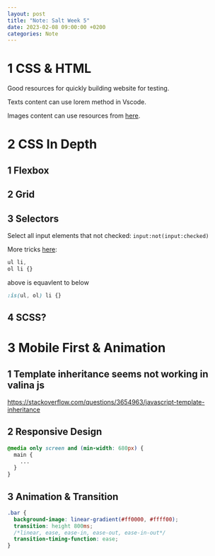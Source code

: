 ```yaml
---
layout: post
title: "Note: Salt Week 5"
date: 2023-02-08 09:00:00 +0200
categories: Note
---
```


# 1 CSS & HTML

Good resources for quickly building website for testing.

Texts content can use lorem method in Vscode.

Images content can use resources from [here](https://picsum.photos). 

# 2 CSS In Depth

## 1 Flexbox

## 2 Grid

## 3 Selectors

Select all input elements that not checked: `input:not(input:checked)`

More tricks [here](https://css-tricks.com/almanac/selectors/i/is/):

```css
ul li,
ol li {}
```

above is equavlent to below

```css
:is(ul, ol) li {}
```

## 4 SCSS?

# 3 Mobile First & Animation

## 1 Template inheritance seems not working in valina js

https://stackoverflow.com/questions/3654963/javascript-template-inheritance

## 2 Responsive Design

```css
@media only screen and (min-width: 680px) {
  main {
    ...
  }
}
```

## 3 Animation & Transition

```css
.bar {
  background-image: linear-gradient(#ff0000, #ffff00);
  transition: height 800ms;
  /*linear, ease, ease-in, ease-out, ease-in-out*/
  transition-timing-function: ease;
}
```
